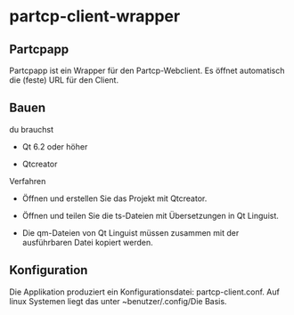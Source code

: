 # partcp-client-wrapper

## Partcpapp
Partcpapp ist ein Wrapper für den Partcp-Webclient. Es öffnet automatisch die (feste) URL für den Client.

## Bauen
du brauchst

* Qt 6.2 oder höher

* Qtcreator

Verfahren

* Öffnen und erstellen Sie das Projekt mit Qtcreator.

* Öffnen und teilen Sie die ts-Dateien mit Übersetzungen in Qt Linguist.

* Die qm-Dateien von Qt Linguist müssen zusammen mit der ausführbaren Datei kopiert werden.

## Konfiguration

Die Applikation produziert ein Konfigurationsdatei: partcp-client.conf.
Auf linux Systemen liegt das unter ~benutzer/.config/Die Basis.
